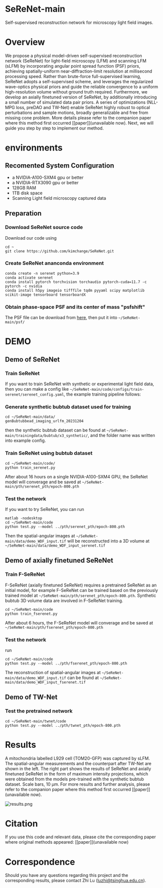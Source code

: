 # SeReNet-main

Self-supervised reconstruction network for microscopy light field images.

# Overview

We propose a physical model-driven self-supervised reconstruction network (SeReNet) for light-field microscopy (LFM) and scanning LFM (sLFM) by incorporating angular point spread function (PSF) priors, achieving spatially-uniform near-diffraction-limit resolution at millisecond processing speed. Rather than brute-force full-supervised learning, SeReNet adopts a self-supervised scheme, and leverages the regularized wave-optics physical priors and guide the reliable convergence to a uniform high-resolution volume without ground truth required. Furthermore, we develop an axially finetuned version of SeReNet, by additionally introducing a small number of simulated data pair priors. A series of optimizations (NLL-MPG loss, preDAO and TW-Net) enable SeReNet highly robust to optical perturbations and sample motions, broadly generalizable and free from missing cone problem.
More details please refer to the companion paper where this method first occurred [[paper]](unavailable now). Next, we will guide you step by step to implement our method.

# environments

## Recomented System Configuration

* a NVIDIA-A100-SXM4 gpu or better
* a NVIDIA-RTX3090 gpu or better
* 128GB RAM
* 1TB disk space
* Scanning Light field microscopy captured data

## Preparation

### Download SeReNet source code

Download our code using

```
cd ~
git clone https://github.com/kimchange/SeReNet.git
```

### Create SeReNet ananconda environment

```
conda create -n serenet python=3.9
conda activate serenet
conda install pytorch torchvision torchaudio pytorch-cuda=11.7 -c pytorch -c nvidia
conda install h5py imageio tifffile tqdm pyyaml scipy matplotlib scikit-image tensorboard tensorboardX
```

### Obtain phase-space PSF and its center of mass "psfshift"

<!-- ```
cd ~/SeReNet/psf/psfcalc/

matlab
main_computePSF_serenet
``` -->

<!-- cd ~/SeReNet/psf/

python get_psfshift.py -->

The PSF file can be download from [here](www.baidu.com), then put it into `~/SeReNet-main/psf/`

# DEMO

## Demo of SeReNet

### Train SeReNet

If you want to train SeReNet with synthetic or experimental light field data, then you can make a config like `~/SeReNet-main/code/configs/train-serenet/serenet_config.yaml`, the example training pipeline follows:

### Generate synthetic bubtub dataset used for training

```
cd ~/SeReNet-main/data/
genBubtubbead_imaging_urlfm_20231204
```

then the synthetic bubtub dataset can be found at `~/SeReNet-main/trainingdata/bubtub/x3_synthetic/`, and the folder name was written into example config.

### Train SeReNet using bubtub dataset

```
cd ~/SeReNet-main/code/
python train_serenet.py
```

After about 16 hours on a single NVIDIA-A100-SXM4 GPU, the SeReNet model will converage and be saved at `~/SeReNet-main/pth/serenet_pth/epoch-800.pth`

### Test the network

If you want to try SeReNet, you can run

```
matlab -nodesktop
cd ~/SeReNet-main/code
python test.py --model ../pth/serenet_pth/epoch-800.pth
```

Then the spatial-angular images at `~/SeReNet-main/data/demo_WDF_input.tif` will be reconstructed into a 3D volume at `~/SeReNet-main/data/demo_WDF_input_serenet.tif`

## Demo of axially finetuned SeReNet

### Train F-SeReNet

F-SeReNet (axially finetuned SeReNet) requires a pretrained SeReNet as an initial model, for example F-SeReNet can be trained based on the previously trained model at `~/SeReNet-main/pth/serenet_pth/epoch-800.pth`.  Synthetic bubtub 3D volume data are involved in F-SeReNet training.

```
cd ~/SeReNet-main/code
python train_fserenet.py
```

After about 6 hours, the F-SeReNet model will converage and be saved at `~/SeReNet-main/pth/fserenet_pth/epoch-800.pth`

### Test the network

run

```
cd ~/SeReNet-main/code
python test.py --model ../pth/fserenet_pth/epoch-800.pth
```

The reconstruction of spatial-angular images at `~/SeReNet-main/data/demo_WDF_input.tif` can be found at `~/SeReNet-main/data/demo_WDF_input_fserenet.tif`

## Demo of TW-Net

### Test the pretrained network

```
cd ~/SeReNet-main/twnet/code
python test.py --model ../pth/twnet_pth/epoch-800.pth
```

# Results

A mitochondria labelled L929 cell (TOM20-GFP) was captured by sLFM. The spatial-angular measurements and the counterpart after TW-Net are shown in the left. The right part shows the results of SeReNet and axially finetuned SeReNet in the form of maximum intensity projections, which were obtained from the models pre-trained with the synthetic bubtub dataset. Scale bars, 10 μm. For more results and further analysis, please refer to the companion paper where this method first occurred [[paper]](unavailable now).

![results.png](images/results.png)

# Citation

If you use this code and relevant data, please cite the corresponding paper where original methods appeared:
[[paper]](unavailable now)

# Correspondence

Should you have any questions regarding this project and the corresponding results, please contact Zhi Lu (luzhi@tsinghua.edu.cn).
